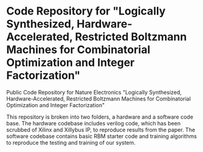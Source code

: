 # Code Repository for "Logically Synthesized, Hardware-Accelerated, Restricted Boltzmann Machines for Combinatorial Optimization and Integer Factorization"
Public Code Repository for Nature Electronics "Logically Synthesized, Hardware-Accelerated, Restricted Boltzmann Machines for Combinatorial Optimization and Integer Factorization"

This repository is broken into two folders, a hardware and a software code base. The hardware codebase includes verilog code, which has been scrubbed of Xilinx and Xillybus IP, to reproduce results from the paper. The software codebase contains basic RBM starter code and training algorithms to reproduce the testing and training of our system. 

